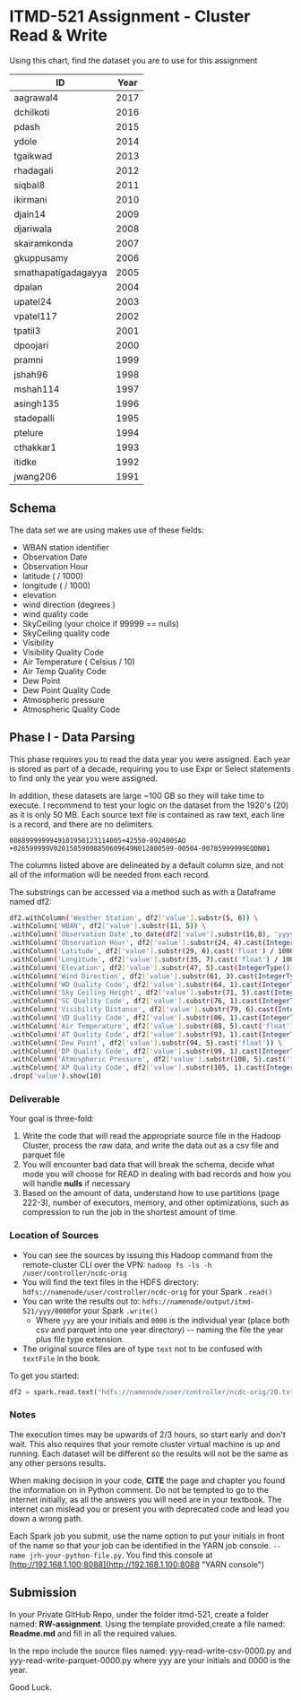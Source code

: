 # ITMD-521 Assignment - Cluster Read & Write

Using this chart, find the dataset you are to use for this assignment

| ID                  | Year |
|---------------------|------|
| aagrawal4           | 2017 |
| dchilkoti           | 2016 |
| pdash               | 2015 |
| ydole               | 2014 |
| tgaikwad            | 2013 |
| rhadagali           | 2012 |
| siqbal8             | 2011 |
| ikirmani            | 2010 |
| djain14             | 2009 |
| djariwala           | 2008 |
| skairamkonda        | 2007 |
| gkuppusamy          | 2006 |
| smathapatigadagayya | 2005 |
| dpalan              | 2004 |
| upatel24            | 2003 |
| vpatel117           | 2002 |
| tpatil3             | 2001 |
| dpoojari            | 2000 |
| pramni              | 1999 |
| jshah96             | 1998 |
| mshah114            | 1997 |
| asingh135           | 1996 |
| stadepalli          | 1995 |
| ptelure             | 1994 |
| cthakkar1           | 1993 |
| itidke              | 1992 |
| jwang206            | 1991 |

## Schema

The data set we are using makes use of these fields:

* WBAN station identifier
* Observation Date
* Observation Hour
* latitude ( / 1000)
* longitude ( / 1000)
* elevation
* wind direction (degrees )
* wind quality code
* SkyCeiling (your choice if 99999 == nulls)
* SkyCeiling quality code
* Visibility
* Visibility Quality Code
* Air Temperature ( Celsius / 10)
* Air Temp Quality Code
* Dew Point
* Dew Point Quality Code
* Atmospheric pressure
* Atmospheric Quality Code

## Phase I - Data Parsing

This phase requires you to read the data year you were assigned.  Each year is stored as part of a decade, requiring you to use Expr or Select statements to find only the year you were assigned.

In addition, these datasets are large ~100 GB so they will take time to execute.  I recommend to test your logic on the dataset from the 1920's (20) as it is only 50 MB.  Each source text file is contained as raw text, each line is a record, and there are no delimiters.

```0088999999949101950123114005+42550-092400SAO  +026599999V02015859008850609649N012800599-00504-00785999999EQDN01```

The columns listed above are delineated by a default column size, and not all of the information will be needed from each record.

The substrings can be accessed via a method such as with a Dataframe named df2:

```bash
df2.withColumn('Weather Station', df2['value'].substr(5, 6)) \
.withColumn('WBAN', df2['value'].substr(11, 5)) \
.withColumn('Observation Date',to_date(df2['value'].substr(16,8), 'yyyyMMdd')) \
.withColumn('Observation Hour', df2['value'].substr(24, 4).cast(IntegerType())) \
.withColumn('Latitude', df2['value'].substr(29, 6).cast('float') / 1000) \
.withColumn('Longitude', df2['value'].substr(35, 7).cast('float') / 1000) \
.withColumn('Elevation', df2['value'].substr(47, 5).cast(IntegerType())) \
.withColumn('Wind Direction', df2['value'].substr(61, 3).cast(IntegerType())) \
.withColumn('WD Quality Code', df2['value'].substr(64, 1).cast(IntegerType())) \
.withColumn('Sky Ceiling Height', df2['value'].substr(71, 5).cast(IntegerType())) \
.withColumn('SC Quality Code', df2['value'].substr(76, 1).cast(IntegerType())) \
.withColumn('Visibility Distance', df2['value'].substr(79, 6).cast(IntegerType())) \
.withColumn('VD Quality Code', df2['value'].substr(86, 1).cast(IntegerType())) \
.withColumn('Air Temperature', df2['value'].substr(88, 5).cast('float') /10) \
.withColumn('AT Quality Code', df2['value'].substr(93, 1).cast(IntegerType())) \
.withColumn('Dew Point', df2['value'].substr(94, 5).cast('float')) \
.withColumn('DP Quality Code', df2['value'].substr(99, 1).cast(IntegerType())) \
.withColumn('Atmospheric Pressure', df2['value'].substr(100, 5).cast('float')/ 10) \
.withColumn('AP Quality Code', df2['value'].substr(105, 1).cast(IntegerType())) \
.drop('value').show(10)
```

### Deliverable

Your goal is three-fold:

1. Write the code that will read the appropriate source file in the Hadoop Cluster, process the raw data, and write the data out as a csv file and parquet file
1. You will encounter bad data that will break the schema, decide what mode you will choose for READ in dealing with bad records and how you will handle **nulls** if necessary
1. Based on the amount of data, understand how to use partitions (page 222-3), number of executors, memory, and other optimizations, such as compression to run the job in the shortest amount of time.

### Location of Sources

* You can see the sources by issuing this Hadoop command from the remote-cluster CLI over the VPN: ```hadoop fs -ls -h /user/controller/ncdc-orig```
* You will find the text files in the HDFS directory: ```hdfs://namenode/user/controller/ncdc-orig``` for your Spark `.read()`
* You can write the results out to: ```hdfs://namenode/output/itmd-521/yyy/0000```for your Spark `.write()`
  * Where `yyy` are your initials and `0000` is the individual year (place both csv and parquet into one year directory) -- naming the file the year plus file type extension.
* The original source files are of type `text` not to be confused with `textFile` in the book.

To get you started:

```python
df2 = spark.read.text("hdfs://namenode/user/controller/ncdc-orig/20.txt")
```

### Notes

The execution times may be upwards of 2/3 hours, so start early and don't wait.  This also requires that your remote cluster virtual machine is up and running.  Each dataset will be different so the results will not be the same as any other persons results.  

When making decision in your code, **CITE** the page and chapter you found the information on in Python comment.  Do not be tempted to go to the internet initially, as all the answers you will need are in your textbook.  The internet can mislead you or present you with deprecated code and lead you down a wrong path.

Each Spark job you submit, use the name option to put your initials in front of the name so that your job can be identified in the YARN job console. ```--name jrh-your-python-file.py```.  You find this console at [http://192.168.1.100:8088](http://192.168.1.100:8088 "YARN console")

## Submission

In your Private GitHub Repo, under the folder itmd-521, create a folder named: **RW-assignment**.  Using the template provided,create a file named: **Readme.md** and fill in all the required values.

In the repo include the source files named:  yyy-read-write-csv-0000.py and yyy-read-write-parquet-0000.py where yyy are your initials and 0000 is the year.

Good Luck.

